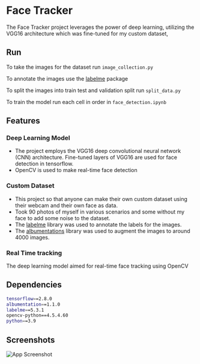 
# Face Tracker

The Face Tracker project leverages the power of deep learning, utilizing the VGG16 architecture which was fine-tuned for my custom dataset, 


## Run

To take the images for the dataset run `image_collection.py`

To annotate the images use the [labelme](https://github.com/wkentaro/labelme) package

To split the images into train test and validation split run `split_data.py`

To train the model run each cell in order in `face_detection.ipynb`

## Features
### Deep Learning Model
- The project employs the VGG16 deep convolutional neural network (CNN) architecture. Fine-tuned layers of VGG16 are used for face detection in tensorflow.
- OpenCV is used to make real-time face detection

### Custom Dataset
- This project so that anyone can make their own custom dataset using their webcam and their own face as data.
- Took 90 photos of myself in various scenarios and some without my face to add some noise to the dataset.
-  The [labelme](https://readme.so/editor) library was used to annotate the labels for the images.
- The [albumentations](https://albumentations.ai) library was used to augment the images to around 4000 images.

### Real Time tracking
The deep learning model aimed for real-time face tracking using OpenCV
## Dependencies

```bash
tensorflow==2.8.0
albumentation==1.1.0
labelme==5.3.1
opencv-python==4.5.4.60
python==3.9
```
## Screenshots

![App Screenshot](https://via.placeholder.com/468x300?text=App+Screenshot+Here)


